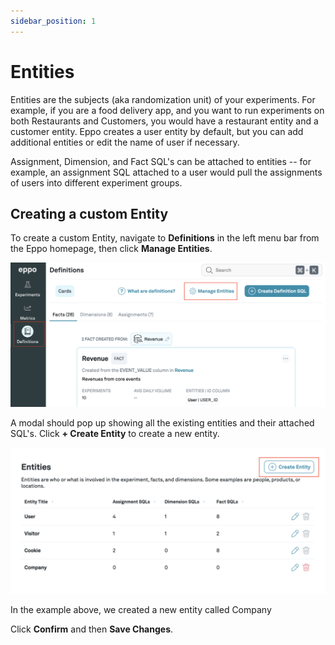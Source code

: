 ```yaml
---
sidebar_position: 1
---
```


# Entities

Entities are the subjects (aka randomization unit) of your experiments. For example, if you are a food delivery app, and you want to run experiments on both Restaurants and Customers, you would have a restaurant entity and a customer entity. Eppo creates a user entity by default, but you can add additional entities or edit the name of user if necessary.

Assignment, Dimension, and Fact SQL's can be attached to entities -- for example, an assignment SQL attached to a user would pull the assignments of users into different experiment groups.

## Creating a custom Entity

To create a custom Entity, navigate to **Definitions** in the left menu bar from the Eppo homepage, then click **Manage Entities**.

![Manage Entities](../../../static/img/building-experiments/manage-entities.png)

A modal should pop up showing all the existing entities and their attached SQL's. Click **+ Create Entity** to create a new entity.

![Create Entities](../../../static/img/building-experiments/create-entity.png)

In the example above, we created a new entity called Company

Click **Confirm** and then **Save Changes**.
